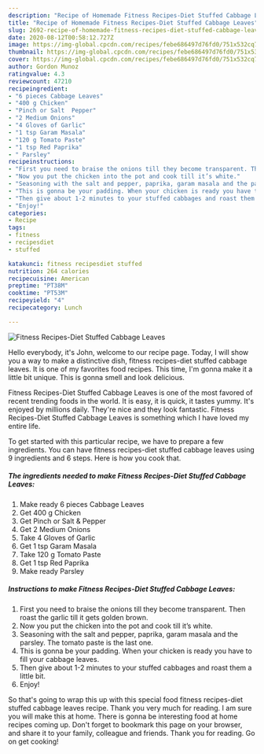 ```yaml
---
description: "Recipe of Homemade Fitness Recipes-Diet Stuffed Cabbage Leaves"
title: "Recipe of Homemade Fitness Recipes-Diet Stuffed Cabbage Leaves"
slug: 2692-recipe-of-homemade-fitness-recipes-diet-stuffed-cabbage-leaves
date: 2020-08-12T00:58:12.727Z
image: https://img-global.cpcdn.com/recipes/febe686497d76fd0/751x532cq70/fitness-recipes-diet-stuffed-cabbage-leaves-recipe-main-photo.jpg
thumbnail: https://img-global.cpcdn.com/recipes/febe686497d76fd0/751x532cq70/fitness-recipes-diet-stuffed-cabbage-leaves-recipe-main-photo.jpg
cover: https://img-global.cpcdn.com/recipes/febe686497d76fd0/751x532cq70/fitness-recipes-diet-stuffed-cabbage-leaves-recipe-main-photo.jpg
author: Gordon Munoz
ratingvalue: 4.3
reviewcount: 47210
recipeingredient:
- "6 pieces Cabbage Leaves"
- "400 g Chicken"
- "Pinch or Salt  Pepper"
- "2 Medium Onions"
- "4 Gloves of Garlic"
- "1 tsp Garam Masala"
- "120 g Tomato Paste"
- "1 tsp Red Paprika"
- " Parsley"
recipeinstructions:
- "First you need to braise the onions till they become transparent. Then roast the garlic till it gets golden brown."
- "Now you put the chicken into the pot and cook till it’s white."
- "Seasoning with the salt and pepper, paprika, garam masala and the parsley. The tomato paste is the last one."
- "This is gonna be your padding. When your chicken is ready you have to fill your cabbage leaves."
- "Then give about 1-2 minutes to your stuffed cabbages and roast them a little bit."
- "Enjoy!"
categories:
- Recipe
tags:
- fitness
- recipesdiet
- stuffed

katakunci: fitness recipesdiet stuffed 
nutrition: 264 calories
recipecuisine: American
preptime: "PT38M"
cooktime: "PT53M"
recipeyield: "4"
recipecategory: Lunch

---
```



![Fitness Recipes-Diet Stuffed Cabbage Leaves](https://img-global.cpcdn.com/recipes/febe686497d76fd0/751x532cq70/fitness-recipes-diet-stuffed-cabbage-leaves-recipe-main-photo.jpg)

Hello everybody, it's John, welcome to our recipe page. Today, I will show you a way to make a distinctive dish, fitness recipes-diet stuffed cabbage leaves. It is one of my favorites food recipes. This time, I'm gonna make it a little bit unique. This is gonna smell and look delicious.

Fitness Recipes-Diet Stuffed Cabbage Leaves is one of the most favored of recent trending foods in the world. It is easy, it is quick, it tastes yummy. It's enjoyed by millions daily. They're nice and they look fantastic. Fitness Recipes-Diet Stuffed Cabbage Leaves is something which I have loved my entire life.




To get started with this particular recipe, we have to prepare a few ingredients. You can have fitness recipes-diet stuffed cabbage leaves using 9 ingredients and 6 steps. Here is how you cook that.

<!--inarticleads1-->

##### The ingredients needed to make Fitness Recipes-Diet Stuffed Cabbage Leaves:

1. Make ready 6 pieces Cabbage Leaves
1. Get 400 g Chicken
1. Get Pinch or Salt &amp; Pepper
1. Get 2 Medium Onions
1. Take 4 Gloves of Garlic
1. Get 1 tsp Garam Masala
1. Take 120 g Tomato Paste
1. Get 1 tsp Red Paprika
1. Make ready  Parsley




<!--inarticleads2-->

##### Instructions to make Fitness Recipes-Diet Stuffed Cabbage Leaves:

1. First you need to braise the onions till they become transparent. Then roast the garlic till it gets golden brown.
1. Now you put the chicken into the pot and cook till it’s white.
1. Seasoning with the salt and pepper, paprika, garam masala and the parsley. The tomato paste is the last one.
1. This is gonna be your padding. When your chicken is ready you have to fill your cabbage leaves.
1. Then give about 1-2 minutes to your stuffed cabbages and roast them a little bit.
1. Enjoy!




So that's going to wrap this up with this special food fitness recipes-diet stuffed cabbage leaves recipe. Thank you very much for reading. I am sure you will make this at home. There is gonna be interesting food at home recipes coming up. Don't forget to bookmark this page on your browser, and share it to your family, colleague and friends. Thank you for reading. Go on get cooking!

